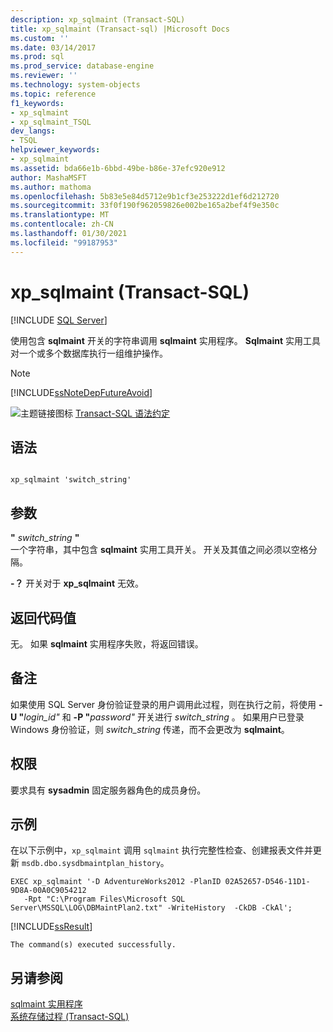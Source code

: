 ```yaml
---
description: xp_sqlmaint (Transact-SQL)
title: xp_sqlmaint (Transact-sql) |Microsoft Docs
ms.custom: ''
ms.date: 03/14/2017
ms.prod: sql
ms.prod_service: database-engine
ms.reviewer: ''
ms.technology: system-objects
ms.topic: reference
f1_keywords:
- xp_sqlmaint
- xp_sqlmaint_TSQL
dev_langs:
- TSQL
helpviewer_keywords:
- xp_sqlmaint
ms.assetid: bda66e1b-6bbd-49be-b86e-37efc920e912
author: MashaMSFT
ms.author: mathoma
ms.openlocfilehash: 5b83e5e84d5712e9b1cf3e253222d1ef6d212720
ms.sourcegitcommit: 33f0f190f962059826e002be165a2bef4f9e350c
ms.translationtype: MT
ms.contentlocale: zh-CN
ms.lasthandoff: 01/30/2021
ms.locfileid: "99187953"
---
```

# <a name="xp_sqlmaint-transact-sql"></a>xp_sqlmaint (Transact-SQL)
[!INCLUDE [SQL Server](../../includes/applies-to-version/sqlserver.md)]

  使用包含 **sqlmaint** 开关的字符串调用 **sqlmaint** 实用程序。 **Sqlmaint** 实用工具对一个或多个数据库执行一组维护操作。  
  
> [!NOTE]  
>  [!INCLUDE[ssNoteDepFutureAvoid](../../includes/ssnotedepfutureavoid-md.md)]  
  
 ![主题链接图标](../../database-engine/configure-windows/media/topic-link.gif "“主题链接”图标") [Transact-SQL 语法约定](../../t-sql/language-elements/transact-sql-syntax-conventions-transact-sql.md)  
  
## <a name="syntax"></a>语法  
  
```  
  
xp_sqlmaint 'switch_string'     
```  
  
## <a name="arguments"></a>参数  
 **"** *switch_string* **"**  
 一个字符串，其中包含 **sqlmaint** 实用工具开关。 开关及其值之间必须以空格分隔。  
  
 **-？** 开关对于 **xp_sqlmaint** 无效。  
  
## <a name="return-code-values"></a>返回代码值  
 无。 如果 **sqlmaint** 实用程序失败，将返回错误。  
  
## <a name="remarks"></a>备注  
 如果使用 SQL Server 身份验证登录的用户调用此过程，则在执行之前，将使用 **-U "**_login_id_*_"_* 和 **-P "**_password_*_"_* 开关进行 *switch_string* 。 如果用户已登录 Windows 身份验证，则 *switch_string* 传递，而不会更改为 **sqlmaint**。  
  
## <a name="permissions"></a>权限  
 要求具有 **sysadmin** 固定服务器角色的成员身份。  
  
## <a name="examples"></a>示例  
 在以下示例中，`xp_sqlmaint` 调用 `sqlmaint` 执行完整性检查、创建报表文件并更新 `msdb.dbo.sysdbmaintplan_history`。  
  
```  
EXEC xp_sqlmaint '-D AdventureWorks2012 -PlanID 02A52657-D546-11D1-9D8A-00A0C9054212   
   -Rpt "C:\Program Files\Microsoft SQL Server\MSSQL\LOG\DBMaintPlan2.txt" -WriteHistory  -CkDB -CkAl';   
```  
  
 [!INCLUDE[ssResult](../../includes/ssresult-md.md)]  
  
```  
The command(s) executed successfully.  
```  
  
## <a name="see-also"></a>另请参阅  
 [sqlmaint 实用程序](../../tools/sqlmaint-utility.md)   
 [系统存储过程 (Transact-SQL)](../../relational-databases/system-stored-procedures/system-stored-procedures-transact-sql.md)  
  
  
